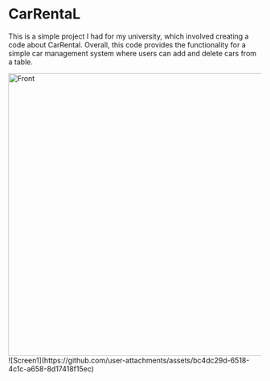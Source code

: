 # CarRentaL
This is a simple project I had for my university, which involved creating a code about CarRental. Overall, this code provides the functionality for a simple car management system where users can add and delete cars from a table.

<img width="563" alt="Front" src="https://github.com/user-attachments/assets/12969f90-ee09-4339-955c-ea03695467ee">
![Screen1](https://github.com/user-attachments/assets/bc4dc29d-6518-4c1c-a658-8d17418f15ec)
